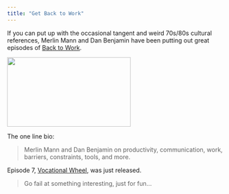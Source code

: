 ```yaml
---
title: "Get Back to Work"
---
```

<p>If you can put up with the occasional tangent and weird 70s/80s cultural references, Merlin Mann and Dan Benjamin have been putting out great episodes of <a href="https://5by5.tv/b2w">Back to Work</a>.</p>
<p><img src="https://chrisenns.com/wp-content/uploads/2011/03/b2w-thumb.jpg" alt="" title="bw2" width="288" height="162" class="aligncenter size-full wp-image-19381" /></p>
<p>The one line bio:</p>
<blockquote><p>Merlin Mann and Dan Benjamin on productivity, communication, work, barriers, constraints, tools, and more.</p></blockquote>
<p>Episode 7, <a href="https://5by5.tv/b2w/7">Vocational Wheel</a>, was just released.</p>
<blockquote><p>Go fail at something interesting, just for fun...</p></blockquote>
